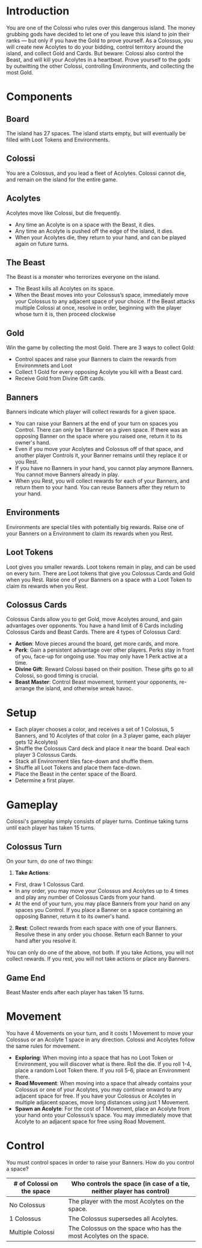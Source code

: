 # Introduction

You are one of the Colossi who rules over this dangerous island. The money grubbing gods have decided to let one of you leave this island to join their ranks — but only if you have the Gold to prove yourself. As a Colossus, you will create new Acolytes to do your bidding, control territory around the island, and collect Gold and Cards. But beware: Colossi also control the Beast, and will kill your Acolytes in a heartbeat. Prove yourself to the gods by outwitting the other Colossi, controlling Environments, and collecting the most Gold.
 
# Components

## Board 
The island has 27 spaces. The island starts empty, but will eventually be filled with Loot Tokens and Environments.

## Colossi
You are a Colossus, and you lead a fleet of Acolytes.  Colossi cannot die, and remain on the island for the entire game.

## Acolytes
Acolytes move like Colossi, but die frequently. 
- Any time an Acolyte is on a space with the Beast, it dies. 
- Any time an Acolyte is pushed off the edge of the island, it dies.
- When your Acolytes die, they return to your hand, and can be played again on future turns.

## The Beast
The Beast is a monster who terrorizes everyone on the island.
- The Beast kills all Acolytes on its space.
- When the Beast moves into your Colossus’s space, immediately move your Colossus to any adjacent space of your choice. If the Beast attacks multiple Colossi at once, resolve in order, beginning with the player whose turn it is, then proceed clockwise

## Gold
Win the game by collecting the most Gold.  There are 3 ways to collect Gold:
- Control spaces and raise your Banners to claim the rewards from Environmnets and Loot
- Collect 1 Gold for every opposing Acolyte you kill with a Beast card. 
- Receive Gold from Divine Gift cards.

## Banners
Banners indicate which player will collect rewards for a given space.
- You can raise your Banners at the end of your turn on spaces you Control. There can only be 1 Banner on a given space. If there was an opposing Banner on the space where you raised one, return it to its owner's hand.
- Even if you move your Acolytes and Colossus off of that space, and another player Controls it, your Banner remains until they replace it or you Rest.
- If you have no Banners in your hand, you cannot play anymore Banners. You cannot move Banners already in play.
- When you Rest, you will collect rewards for each of your Banners, and return them to your hand. You can reuse Banners after they return to your hand.

## Environments
Environments are special tiles with potentially big rewards. Raise one of your Banners on a Environment to claim its rewards when you Rest.

## Loot Tokens
Loot gives you smaller rewards. Loot tokens remain in play, and can be used on every turn. There are Loot tokens that give you Colossus Cards and Gold when you Rest. Raise one of your Banners on a space with a Loot Token to claim its rewards when you Rest.

## Colossus Cards
Colossus Cards allow you to get Gold, move Acolytes around, and gain advantages over opponents. You have a hand limit of 6 Cards including Colossus Cards and Beast Cards. There are 4 types of Colossus Card:

- **Action**: Move pieces around the board, get more cards, and more.
- **Perk**: Gain a persistent advantage over other players. Perks stay in front of you, face-up for ongoing use. You may only have 1 Perk active at a time. 
- **Divine Gift**: Reward Colossi based on their position. These gifts go to all Colossi, so good timing is crucial.
- **Beast Master**: Control Beast movement, torment your opponents, re-arrange the island, and otherwise wreak havoc.

# Setup

- Each player chooses a color, and receives a set of 1 Colossus, 5 Banners, and 10 Acolytes of that color (in a 3 player game, each player gets 12 Acolytes)
- Shuffle the Colossus Card deck and place it near the board. Deal each player 3 Colossus Cards.
- Stack all Environment tiles face-down and shuffle them.
- Shuffle all Loot Tokens and place them face-down.
- Place the Beast in the center space of the Board.
- Determine a first player. 

# Gameplay

Colossi's gameplay simply consists of player turns. Continue taking turns until each player has taken 15 turns. 

## Colossus Turn

On your turn, do one of two things: 

1. **Take Actions**: 
- First, draw 1 Colossus Card.
- In any order, you may move your Colossus and Acolytes up to 4 times and play any number of Colossus Cards from your hand.
- At the end of your turn, you may place Banners from your hand on any spaces you Control. If you place a Banner on a space containing an opposing Banner, return it to its owner's hand.

2. **Rest**: Collect rewards from each space with one of your Banners. Resolve these in any order you choose. Return each Banner to your hand after you resolve it. 

You can only do one of the above, not both. If you take Actions, you will not collect rewards. If you rest, you will not take actions or place any Banners.

## Game End

Beast Master ends after each player has taken 15 turns. 

# Movement
You have 4 Movements on your turn, and it costs 1 Movement to move your Colossus or an Acolyte 1 space in any direction. Colossi and Acolytes follow the same rules for movement.
- **Exploring**: When moving into a space that has no Loot Token or Environment, you will discover what is there. Roll the die. If you roll 1-4, place a random Loot Token there. If you roll 5-6, place an Environment there. 
- **Road Movement**: When moving into a space that already contains your Colossus or one of your Acolytes, you may continue onward to any adjacent space for free. If you have your Colossus or Acolytes in multiple adjacent spaces, move long distances using just 1 Movement.
- **Spawn an Acolyte**: For the cost of 1 Movement, place an Acolyte from your hand onto your Colossus’s space. You may immediately move that Acolyte to an adjacent space for free using Road Movement.

# Control
You must control spaces in order to raise your Banners. How do you control a space?

| # of Colossi on the space| Who controls the space (in case of a tie, neither player has control) |
|----------|----------|
| No Colossus  | The player with the most Acolytes on the space. | 
| 1 Colossus   | The Colossus supersedes all Acolytes. | 
| Multiple Colossi   | The Colossus on the space who has the most Acolytes on the space. | 
